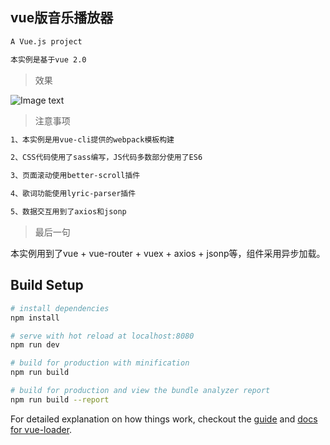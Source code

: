 ## vue版音乐播放器

``` bash
A Vue.js project

本实例是基于vue 2.0
```

> 效果

![Image text](https://raw.githubusercontent.com/chilliness/vue-music/master/src/assets/demo.gif)

> 注意事项

``` bash
1、本实例是用vue-cli提供的webpack模板构建

2、CSS代码使用了sass编写，JS代码多数部分使用了ES6

3、页面滚动使用better-scroll插件

4、歌词功能使用lyric-parser插件

5、数据交互用到了axios和jsonp
```

> 最后一句

本实例用到了vue + vue-router + vuex + axios + jsonp等，组件采用异步加载。

## Build Setup

``` bash
# install dependencies
npm install

# serve with hot reload at localhost:8080
npm run dev

# build for production with minification
npm run build

# build for production and view the bundle analyzer report
npm run build --report
```

For detailed explanation on how things work, checkout the [guide](http://vuejs-templates.github.io/webpack/) and [docs for vue-loader](http://vuejs.github.io/vue-loader).
